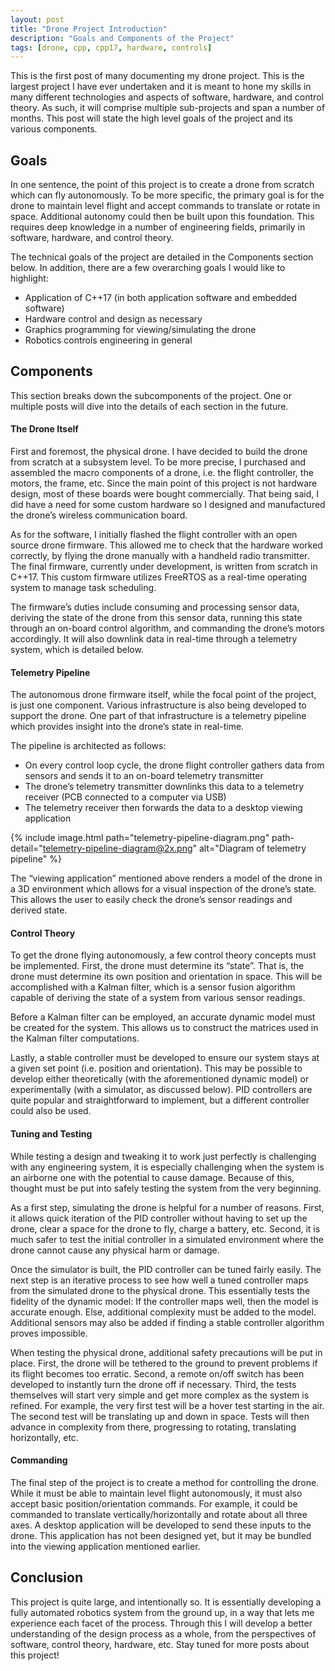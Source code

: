 ```yaml
---
layout: post
title: "Drone Project Introduction"
description: "Goals and Components of the Project"
tags: [drone, cpp, cpp17, hardware, controls]
---
```


This is the first post of many documenting my drone project. This is the largest
project I have ever undertaken and it is meant to hone my skills in many
different technologies and aspects of software, hardware, and control theory. As
such, it will comprise multiple sub-projects and span a number of months. This
post will state the high level goals of the project and its various components.

## Goals

In one sentence, the point of this project is to create a drone from scratch
which can fly autonomously. To be more specific, the primary goal is for the
drone to maintain level flight and accept commands to translate or rotate in
space. Additional autonomy could then be built upon this foundation. This
requires deep knowledge in a number of engineering fields, primarily in
software, hardware, and control theory.

The technical goals of the project are detailed in the Components section below.
In addition, there are a few overarching goals I would like to highlight:

* Application of C++17 (in both application software and embedded software)
* Hardware control and design as necessary
* Graphics programming for viewing/simulating the drone
* Robotics controls engineering in general

## Components

This section breaks down the subcomponents of the project. One or multiple posts
will dive into the details of each section in the future.

#### The Drone Itself

First and foremost, the physical drone. I have decided to build the drone from
scratch at a subsystem level. To be more precise, I purchased and assembled the
macro components of a drone, i.e. the flight controller, the motors, the frame,
etc. Since the main point of this project is not hardware design, most of these
boards were bought commercially. That being said, I did have a need for some
custom hardware so I designed and manufactured the drone’s wireless
communication board.

As for the software, I initially flashed the flight controller with an open
source drone firmware. This allowed me to check that the hardware worked
correctly, by flying the drone manually with a handheld radio transmitter. The
final firmware, currently under development, is written from scratch in C++17.
This custom firmware utilizes FreeRTOS as a real-time operating system to manage
task scheduling.

The firmware’s duties include consuming and processing sensor data, deriving the
state of the drone from this sensor data, running this state through an on-board
control algorithm, and commanding the drone’s motors accordingly. It will also
downlink data in real-time through a telemetry system, which is detailed below.

#### Telemetry Pipeline

The autonomous drone firmware itself, while the focal point of the project, is
just one component. Various infrastructure is also being developed to support
the drone. One part of that infrastructure is a telemetry pipeline which
provides insight into the drone’s state in real-time.

The pipeline is architected as follows:

* On every control loop cycle, the drone flight controller gathers data from
sensors and sends it to an on-board telemetry transmitter
* The drone’s telemetry transmitter downlinks this data to a telemetry receiver
(PCB connected to a computer via USB)
* The telemetry receiver then forwards the data to a desktop viewing application

{% include image.html path="telemetry-pipeline-diagram.png"
path-detail="telemetry-pipeline-diagram@2x.png" alt="Diagram of telemetry
pipeline" %}

The “viewing application” mentioned above renders a model of the drone in a 3D
environment which allows for a visual inspection of the drone’s state. This
allows the user to easily check the drone’s sensor readings and derived state.

#### Control Theory

To get the drone flying autonomously, a few control theory concepts must be
implemented. First, the drone must determine its “state”. That is, the drone
must determine its own position and orientation in space. This will be
accomplished with a Kalman filter, which is a sensor fusion algorithm capable of
deriving the state of a system from various sensor readings.

Before a Kalman filter can be employed, an accurate dynamic model must be
created for the system. This allows us to construct the matrices used in the
Kalman filter computations.

Lastly, a stable controller must be developed to ensure our system stays at a
given set point (i.e. position and orientation). This may be possible to develop
either theoretically (with the aforementioned dynamic model) or experimentally
(with a simulator, as discussed below). PID controllers are quite popular and
straightforward to implement, but a different controller could also be used.

#### Tuning and Testing

While testing a design and tweaking it to work just perfectly is challenging
with any engineering system, it is especially challenging when the system is an
airborne one with the potential to cause damage. Because of this, thought must
be put into safely testing the system from the very beginning.

As a first step, simulating the drone is helpful for a number of reasons. First,
it allows quick iteration of the PID controller without having to set up the
drone, clear a space for the drone to fly, charge a battery, etc. Second, it is
much safer to test the initial controller in a simulated environment where the
drone cannot cause any physical harm or damage.

Once the simulator is built, the PID controller can be tuned fairly easily. The
next step is an iterative process to see how well a tuned controller maps from
the simulated drone to the physical drone. This essentially tests the fidelity
of the dynamic model: If the controller maps well, then the model is accurate
enough. Else, additional complexity must be added to the model. Additional
sensors may also be added if finding a stable controller algorithm proves
impossible.

When testing the physical drone, additional safety precautions will be put in
place. First, the drone will be tethered to the ground to prevent problems if
its flight becomes too erratic. Second, a remote on/off switch has been
developed to instantly turn the drone off if necessary. Third, the tests
themselves will start very simple and get more complex as the system is refined.
For example, the very first test will be a hover test starting in the air. The
second test will be translating up and down in space. Tests will then advance in
complexity from there, progressing to rotating, translating horizontally, etc.

#### Commanding

The final step of the project is to create a method for controlling the drone.
While it must be able to maintain level flight autonomously, it must also accept
basic position/orientation commands. For example, it could be commanded to
translate vertically/horizontally and rotate about all three axes. A desktop
application will be developed to send these inputs to the drone. This
application has not been designed yet, but it may be bundled into the viewing
application mentioned earlier.

## Conclusion

This project is quite large, and intentionally so. It is essentially developing
a fully automated robotics system from the ground up, in a way that lets me
experience each facet of the process. Through this I will develop a better
understanding of the design process as a whole, from the perspectives of
software, control theory, hardware, etc. Stay tuned for more posts about this
project!
